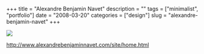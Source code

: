 +++
title = "Alexandre Benjamin Navet"
description = ""
tags = ["minimalist", "portfolio"]
date = "2008-03-20"
categories = ["design"]
slug = "alexandre-benjamin-navet"
+++


 

  <div id="screens-thumbs" class="clearfix">
    <div class="txt-center" id="design-submission"><a href="http://www.alexandrebenjaminnavet.com/site/home.html"><img id='bluga-thumbnail-814' class='bluga-thumbnail large' src='http://media.konigi.com/bluga/
wt47f2790084951_0.jpg'/></a></div>  
  </div>   
<p><a href="http://www.alexandrebenjaminnavet.com/site/home.html">http://www.alexandrebenjaminnavet.com/site/home.html</a></p>




